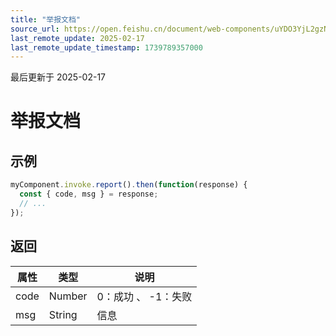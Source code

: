 ```yaml
---
title: "举报文档"
source_url: https://open.feishu.cn/document/web-components/uYDO3YjL2gzN24iN3cjN/old-docs-component/old-invoke-api/old-report
last_remote_update: 2025-02-17
last_remote_update_timestamp: 1739789357000
---
```

最后更新于 2025-02-17

# 举报文档
## 示例
```js
myComponent.invoke.report().then(function(response) {
  const { code, msg } = response;
  // ...
});
```

## 返回
|属性|	类型|	说明|
| ---|----- | ------- | 
|code|	Number |	0：成功 、 -1：失败 |
|msg|	String |	信息 |
